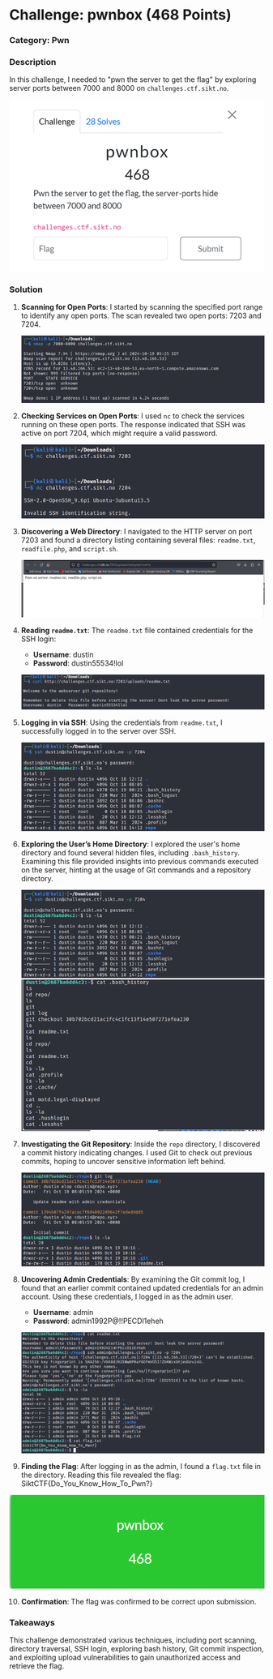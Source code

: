 # Challenge: pwnbox (468 Points)

### Category: Pwn

### Description
In this challenge, I needed to "pwn the server to get the flag" by exploring server ports between 7000 and 8000 on `challenges.ctf.sikt.no`.

![Task](../Bilder/Picture36.png)
### Solution

1. **Scanning for Open Ports**:
   I started by scanning the specified port range to identify any open ports. The scan revealed two open ports: 7203 and 7204.

   ![Port Scan Results](../Bilder/Picture37.png)

2. **Checking Services on Open Ports**:
   I used `nc` to check the services running on these open ports. The response indicated that SSH was active on port 7204, which might require a valid password.

   ![Checking Open Ports](../Bilder/Picture38.png)

3. **Discovering a Web Directory**:
   I navigated to the HTTP server on port 7203 and found a directory listing containing several files: `readme.txt`, `readfile.php`, and `script.sh`.

   ![Directory Listing](../Bilder/Picture41.png)

4. **Reading `readme.txt`**:
   The `readme.txt` file contained credentials for the SSH login:
   
   - **Username**: dustin
   - **Password**: dustin55534!lol

   ![Readme Content](../Bilder/Picture42.png)

5. **Logging in via SSH**:
   Using the credentials from `readme.txt`, I successfully logged in to the server over SSH.

   ![SSH Login](../Bilder/Picture43.png)

6. **Exploring the User’s Home Directory**:
   I explored the user's home directory and found several hidden files, including `.bash_history`. Examining this file provided insights into previous commands executed on the server, hinting at the usage of Git commands and a repository directory.

   ![Bash History](../Bilder/Picture43.png)
   ![Bash History](../Bilder/Picture44.png)

7. **Investigating the Git Repository**:
   Inside the `repo` directory, I discovered a commit history indicating changes. I used Git to check out previous commits, hoping to uncover sensitive information left behind.

   ![Git History](../Bilder/Picture45.png)

8. **Uncovering Admin Credentials**:
   By examining the Git commit log, I found that an earlier commit contained updated credentials for an admin account. Using these credentials, I logged in as the admin user.

   - **Username**: admin
   - **Password**: admin1992P@!!PECDl1eheh

   ![Admin Credentials in Git Log](../Bilder/Picture46.png)

9. **Finding the Flag**:
   After logging in as the admin, I found a `flag.txt` file in the directory. Reading this file revealed the flag: SiktCTF{Do_You_Know_How_To_Pwn?}

   
![Flag File Contents](../Bilder/Picture47.png)

10. **Confirmation**:
 The flag was confirmed to be correct upon submission.

### Takeaways
This challenge demonstrated various techniques, including port scanning, directory traversal, SSH login, exploring bash history, Git commit inspection, and exploiting upload vulnerabilities to gain unauthorized access and retrieve the flag.


